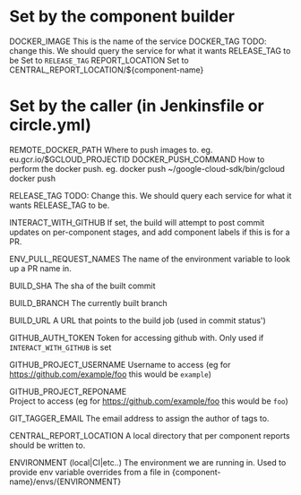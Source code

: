 # Set by the component builder
DOCKER_IMAGE
    This is the name of the service
DOCKER_TAG
    TODO: change this. We should query the service for what it wants RELEASE_TAG
    to be
    Set to `RELEASE_TAG`
REPORT_LOCATION
    Set to CENTRAL_REPORT_LOCATION/${component-name}

# Set by the caller (in Jenkinsfile or circle.yml)
REMOTE_DOCKER_PATH
    Where to push images to.
    eg.
        eu.gcr.io/$GCLOUD_PROJECTID
DOCKER_PUSH_COMMAND
    How to perform the docker push.
    eg.
        docker push
        ~/google-cloud-sdk/bin/gcloud docker push

RELEASE_TAG
    TODO: Change this. We should query each service for what it wants RELEASE_TAG
    to be.

INTERACT_WITH_GITHUB
    If set, the build will attempt to post commit updates on per-component
    stages, and add component labels if this is for a PR.

ENV_PULL_REQUEST_NAMES
    The name of the environment variable to look up a PR name in.

BUILD_SHA
    The sha of the built commit

BUILD_BRANCH
    The currently built branch

BUILD_URL
    A URL that points to the build job (used in commit status')

GITHUB_AUTH_TOKEN
    Token for accessing github with. Only used if `INTERACT_WITH_GITHUB` is set

GITHUB_PROJECT_USERNAME
    Username to access (eg for https://github.com/example/foo this would be
    `example`)

GITHUB_PROJECT_REPONAME    
    Project to access (eg for https://github.com/example/foo this would be
    `foo`)

GIT_TAGGER_EMAIL
    The email address to assign the author of tags to.

CENTRAL_REPORT_LOCATION
    A local directory that per component reports should be written to.

ENVIRONMENT (local|CI|etc..)
    The environment we are running in. Used to provide env variable overrides
    from a file in {component-name}/envs/{ENVIRONMENT}

